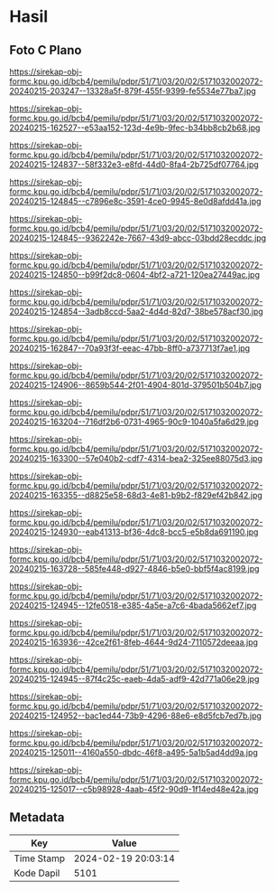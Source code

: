 # Hasil

## Foto C Plano

https://sirekap-obj-formc.kpu.go.id/bcb4/pemilu/pdpr/51/71/03/20/02/5171032002072-20240215-203247--13328a5f-879f-455f-9399-fe5534e77ba7.jpg

https://sirekap-obj-formc.kpu.go.id/bcb4/pemilu/pdpr/51/71/03/20/02/5171032002072-20240215-162527--e53aa152-123d-4e9b-9fec-b34bb8cb2b68.jpg

https://sirekap-obj-formc.kpu.go.id/bcb4/pemilu/pdpr/51/71/03/20/02/5171032002072-20240215-124837--58f332e3-e8fd-44d0-8fa4-2b725df07764.jpg

https://sirekap-obj-formc.kpu.go.id/bcb4/pemilu/pdpr/51/71/03/20/02/5171032002072-20240215-124845--c7896e8c-3591-4ce0-9945-8e0d8afdd41a.jpg

https://sirekap-obj-formc.kpu.go.id/bcb4/pemilu/pdpr/51/71/03/20/02/5171032002072-20240215-124845--9362242e-7667-43d9-abcc-03bdd28ecddc.jpg

https://sirekap-obj-formc.kpu.go.id/bcb4/pemilu/pdpr/51/71/03/20/02/5171032002072-20240215-124850--b99f2dc8-0604-4bf2-a721-120ea27449ac.jpg

https://sirekap-obj-formc.kpu.go.id/bcb4/pemilu/pdpr/51/71/03/20/02/5171032002072-20240215-124854--3adb8ccd-5aa2-4d4d-82d7-38be578acf30.jpg

https://sirekap-obj-formc.kpu.go.id/bcb4/pemilu/pdpr/51/71/03/20/02/5171032002072-20240215-162847--70a93f3f-eeac-47bb-8ff0-a737713f7ae1.jpg

https://sirekap-obj-formc.kpu.go.id/bcb4/pemilu/pdpr/51/71/03/20/02/5171032002072-20240215-124906--8659b544-2f01-4904-801d-379501b504b7.jpg

https://sirekap-obj-formc.kpu.go.id/bcb4/pemilu/pdpr/51/71/03/20/02/5171032002072-20240215-163204--716df2b6-0731-4965-90c9-1040a5fa6d29.jpg

https://sirekap-obj-formc.kpu.go.id/bcb4/pemilu/pdpr/51/71/03/20/02/5171032002072-20240215-163300--57e040b2-cdf7-4314-bea2-325ee88075d3.jpg

https://sirekap-obj-formc.kpu.go.id/bcb4/pemilu/pdpr/51/71/03/20/02/5171032002072-20240215-163355--d8825e58-68d3-4e81-b9b2-f829ef42b842.jpg

https://sirekap-obj-formc.kpu.go.id/bcb4/pemilu/pdpr/51/71/03/20/02/5171032002072-20240215-124930--eab41313-bf36-4dc8-bcc5-e5b8da691190.jpg

https://sirekap-obj-formc.kpu.go.id/bcb4/pemilu/pdpr/51/71/03/20/02/5171032002072-20240215-163728--585fe448-d927-4846-b5e0-bbf5f4ac8199.jpg

https://sirekap-obj-formc.kpu.go.id/bcb4/pemilu/pdpr/51/71/03/20/02/5171032002072-20240215-124945--12fe0518-e385-4a5e-a7c6-4bada5662ef7.jpg

https://sirekap-obj-formc.kpu.go.id/bcb4/pemilu/pdpr/51/71/03/20/02/5171032002072-20240215-163936--42ce2f61-8feb-4644-9d24-7110572deeaa.jpg

https://sirekap-obj-formc.kpu.go.id/bcb4/pemilu/pdpr/51/71/03/20/02/5171032002072-20240215-124945--87f4c25c-eaeb-4da5-adf9-42d771a06e29.jpg

https://sirekap-obj-formc.kpu.go.id/bcb4/pemilu/pdpr/51/71/03/20/02/5171032002072-20240215-124952--bac1ed44-73b9-4296-88e6-e8d5fcb7ed7b.jpg

https://sirekap-obj-formc.kpu.go.id/bcb4/pemilu/pdpr/51/71/03/20/02/5171032002072-20240215-125011--4160a550-dbdc-46f8-a495-5a1b5ad4dd9a.jpg

https://sirekap-obj-formc.kpu.go.id/bcb4/pemilu/pdpr/51/71/03/20/02/5171032002072-20240215-125017--c5b98928-4aab-45f2-90d9-1f14ed48e42a.jpg


## Metadata

| Key        | Value               |
| ---------- | ------------------- |
| Time Stamp | 2024-02-19 20:03:14 |
| Kode Dapil | 5101                |




